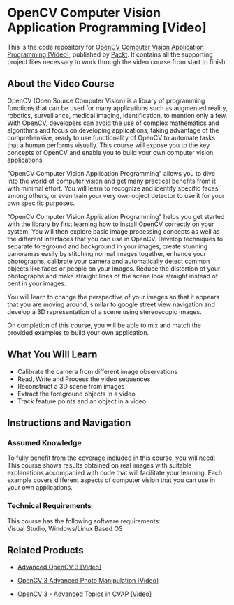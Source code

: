 # OpenCV Computer Vision Application Programming [Video]
This is the code repository for [OpenCV Computer Vision Application Programming [Video]](https://www.packtpub.com/application-development/opencv-computer-vision-application-programming-video?utm_source=github&utm_medium=repository&utm_campaign=9781849694889), published by [Packt](https://www.packtpub.com/?utm_source=github). It contains all the supporting project files necessary to work through the video course from start to finish.
## About the Video Course
OpenCV (Open Source Computer Vision) is a library of programming functions that can be used for many applications such as augmented reality, robotics, surveillance, medical imaging, identification, to mention only a few. With OpenCV, developers can avoid the use of complex mathematics and algorithms and focus on developing applications, taking advantage of the comprehensive, ready to use functionality of OpenCV to automate tasks that a human performs visually. This course will expose you to the key concepts of OpenCV and enable you to build your own computer vision applications.

"OpenCV Computer Vision Application Programming" allows you to dive into the world of computer vision and get many practical benefits from it with minimal effort. You will learn to recognize and identify specific faces among others, or even train your very own object detector to use it for your own specific purposes.

"OpenCV Computer Vision Application Programming" helps you get started with the library by first learning how to install OpenCV correctly on your system. You will then explore basic image processing concepts as well as the different interfaces that you can use in OpenCV. Develop techniques to separate foreground and background in your images, create stunning panoramas easily by stitching normal images together, enhance your photographs, calibrate your camera and automatically detect common objects like faces or people on your images. Reduce the distortion of your photographs and make straight lines of the scene look straight instead of bent in your images.

You will learn to change the perspective of your images so that it appears that you are moving around, similar to google street view navigation and develop a 3D representation of a scene using stereoscopic images.

On completion of this course, you will be able to mix and match the provided examples to build your own application.

<H2>What You Will Learn</H2>
<DIV class=book-info-will-learn-text>
<UL>
<LI>Calibrate the camera from different image observations 
<LI>Read, Write and Process the video sequences 
<LI>Reconstruct a 3D scene from images 
<LI>Extract the foreground objects in a video 
<LI>Track feature points and an object in a video </LI></UL></DIV>

## Instructions and Navigation
### Assumed Knowledge
To fully benefit from the coverage included in this course, you will need:<br/>
This course shows results obtained on real images with suitable explanations accompanied with code that will facilitate your learning. Each example covers different aspects of computer vision that you can use in your own applications.
### Technical Requirements
This course has the following software requirements:<br/>
Visual Studio, Windows/Linux Based OS

## Related Products
* [Advanced OpenCV 3 [Video]](https://www.packtpub.com/application-development/advanced-opencv-3-video?utm_source=github&utm_medium=repository&utm_campaign=9781788297219)

* [OpenCV 3 Advanced Photo Manipulation [Video]](https://www.packtpub.com/application-development/opencv-3-advanced-photo-manipulation-video?utm_source=github&utm_medium=repository&utm_campaign=9781788298261)

* [OpenCV 3 - Advanced Topics in CVAP [Video]](https://www.packtpub.com/application-development/opencv-3-advanced-topics-in-cvap-video?utm_source=github&utm_medium=repository&utm_campaign=9781788391849)

